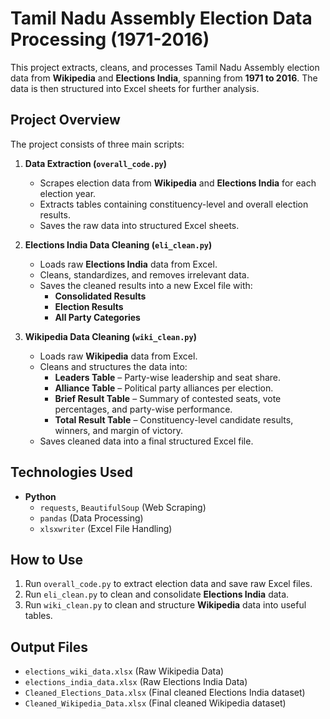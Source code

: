 # **Tamil Nadu Assembly Election Data Processing (1971-2016)**  

This project extracts, cleans, and processes Tamil Nadu Assembly election data from **Wikipedia** and **Elections India**, spanning from **1971 to 2016**. The data is then structured into Excel sheets for further analysis.  

## **Project Overview**  
The project consists of three main scripts:  

1. **Data Extraction (`overall_code.py`)**  
   - Scrapes election data from **Wikipedia** and **Elections India** for each election year.  
   - Extracts tables containing constituency-level and overall election results.  
   - Saves the raw data into structured Excel sheets.  

2. **Elections India Data Cleaning (`eli_clean.py`)**  
   - Loads raw **Elections India** data from Excel.  
   - Cleans, standardizes, and removes irrelevant data.  
   - Saves the cleaned results into a new Excel file with:  
     - **Consolidated Results**  
     - **Election Results**  
     - **All Party Categories**  

3. **Wikipedia Data Cleaning (`wiki_clean.py`)**  
   - Loads raw **Wikipedia** data from Excel.  
   - Cleans and structures the data into:  
     - **Leaders Table** – Party-wise leadership and seat share.  
     - **Alliance Table** – Political party alliances per election.  
     - **Brief Result Table** – Summary of contested seats, vote percentages, and party-wise performance.  
     - **Total Result Table** – Constituency-level candidate results, winners, and margin of victory.  
   - Saves cleaned data into a final structured Excel file.  

## **Technologies Used**  
- **Python**  
  - `requests`, `BeautifulSoup` (Web Scraping)  
  - `pandas` (Data Processing)  
  - `xlsxwriter` (Excel File Handling)  

## **How to Use**  
1. Run `overall_code.py` to extract election data and save raw Excel files.  
2. Run `eli_clean.py` to clean and consolidate **Elections India** data.  
3. Run `wiki_clean.py` to clean and structure **Wikipedia** data into useful tables.  

## **Output Files**  
- `elections_wiki_data.xlsx` (Raw Wikipedia Data)  
- `elections_india_data.xlsx` (Raw Elections India Data)  
- `Cleaned_Elections_Data.xlsx` (Final cleaned Elections India dataset)  
- `Cleaned_Wikipedia_Data.xlsx` (Final cleaned Wikipedia dataset)  

